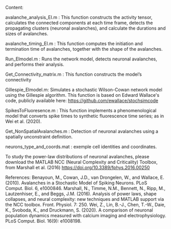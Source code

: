 Content:

avalanche_analysis_EI.m : This function constructs the activity tensor, calculates the connected components at each time frame, detects the propagating clusters (neuronal avalanches), and calculate the durations and sizes of avalanches.

avalanche_timing_EI.m : This function computes the initiation and termination time of avalanches, together with the shape of the avalanches.

Run_EImodel.m : Runs the network model, detects neuronal avalanches, and performs their analysis.

Get_Connectivity_matrix.m : This function constructs the model’s connectivity

Gillespie_EImodel.m:  Simulates a stochastic Wilson-Cowan network model using the Gillespie algorithm. This function is based on Edward Wallace's code, publicly available here: https://github.com/ewallace/stochsimcode

SpikesToFluoresence.m : This function implements a phenomenological model that converts spike times  to synthetic fluorescence time series; as in Wei et al. (2020).

Get_NonSpatialAvalanches.m : Detection of neuronal avalanches using a spatially unconstraint definition.

neurons_type_and_coords.mat : exemple cell identities and coordinates.


To study the power-law distributions of neuronal avalanches, please download the MATLAB NCC (Neural Complexity and Criticality) Toolbox, from Marshall et al. (2016) https://doi.org/10.3389/fphys.2016.00250

References:
Benayoun, M., Cowan, J.D., van Drongelen, W., and Wallace, E. (2010). Avalanches in a Stochastic Model of Spiking Neurons. PLoS Comput. Biol. 6, e1000846.
Marshall, N., Timme, N.M., Bennett, N., Ripp, M., Lautzenhiser, E., and Beggs, J.M. (2016). Analysis of power laws, shape collapses, and neural complexity: new techniques and MATLAB support via the NCC toolbox. Front. Physiol. 7: 250.
Wei, Z., Lin, B.-J., Chen, T.-W., Daie, K., Svoboda, K., and Druckmann, S. (2020). A comparison of neuronal population dynamics measured with calcium imaging and electrophysiology. PLoS Comput. Biol. 16(9): e1008198.
